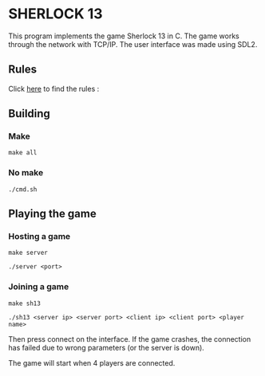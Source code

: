 # SHERLOCK 13

This program implements the game Sherlock 13 in C. The game works through the network with TCP/IP. The user interface was made using SDL2.

## Rules

Click [here](https://www.arcanewonders.com/wp-content/uploads/2021/05/S13_Rules_ENG_web.pdf) to find the rules : 

## Building

### Make

`make all`

### No make

`./cmd.sh`

## Playing the game

### Hosting a game

`make server`

`./server <port>`

### Joining a game

`make sh13`

`./sh13 <server ip> <server port> <client ip> <client port> <player name>`

Then press connect on the interface. If the game crashes, the connection has failed due to wrong parameters (or the server is down).

The game will start when 4 players are connected.
